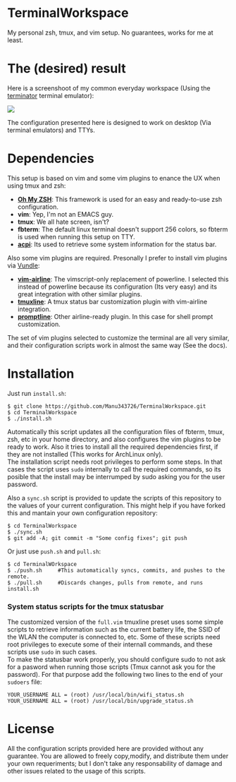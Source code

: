 TerminalWorkspace
=================

My personal zsh, tmux, and vim setup. No guarantees, works for me at least.

The (desired) result
====================

Here is a screenshoot of my common everyday workspace (Using the  [terminator](http://gnometerminator.blogspot.com.es/p/introduction.html) terminal emulator):

![](https://pbs.twimg.com/media/BrO-g7TCEAMKkMt.png:large)


The configuration presented here is designed to work on desktop (Via terminal emulators) and TTYs.


Dependencies
============

This setup is based on vim and some vim plugins to enance the UX when using tmux and zsh:

 - [**Oh My ZSH**](https://github.com/robbyrussell/oh-my-zsh): This framework is used for an easy and ready-to-use zsh configuration.
 - **vim**: Yep, I'm not an EMACS guy.
 - **tmux**: We all hate screen, isn't?
 - **fbterm**: The default linux terminal doesn't support 256 colors, so fbterm is used when running this setup on TTY.
 - [**acpi**](): Its used to retrieve some system information for the status bar.

Also some vim plugins are required. Presonally I prefer to install vim plugins via [Vundle](https://github.com/gmarik/Vundle.vim):

 - [**vim-airline**](https://github.com/bling/vim-airline): The vimscript-only replacement of powerline. I selected this instead of powerline because its configuration (Its very easy) and its great integration with other similar plugins.
 - [**tmuxline**](https://github.com/edkolev/tmuxline.vim): A tmux status bar customization plugin with vim-airline integration.
 - [**promptline**](https://github.com/edkolev/promptline.vim): Other airline-ready plugin. In this case for shell prompt customization.

The set of vim plugins selected to customize the terminal are all very similar, and their configuration scripts work in almost the same way (See the docs).


Installation
============

Just run `install.sh`:
    
    $ git clone https://github.com/Manu343726/TerminalWorkspace.git
    $ cd TerminalWorkspace
    $ ./install.sh
    
Automatically this script updates all the configuration files of fbterm, tmux, zsh, etc in your home directory, and also
configures the vim plugins to be ready to work. Also it tries to install all the required dependencies first, if they are not installed (This works for ArchLinux only).   
The installation script needs root privileges to perform some steps. In that cases the script uses `sudo` internally to call the required commands, so its posible that the install may be interrumped by sudo asking you for the user password.

Also a `sync.sh` script is provided to update the scripts of this repository to the values of your current configuration. This might help if you have forked this and mantain
your own configuration repository:

    $ cd TerminalWorkspace
    $ ./sync.sh
    $ git add -A; git commit -m "Some config fixes"; git push
    
Or just use `push.sh` and `pull.sh`:

    $ cd TerminalWOrkspace
    $ ./push.sh     #This automatically syncs, commits, and pushes to the remote.
    $ ./pull.sh     #Discards changes, pulls from remote, and runs install.sh

### System status scripts for the tmux statusbar

The customized version of the `full.vim` tmuxline preset uses some simple  scripts to retrieve information such as the current battery life, the SSID of the WLAN the computer is connected to, etc.
Some of these scripts need root privileges to execute some of their internall commands, and these scripts use `sudo` in such cases.   
To make the statusbar work properly, you should configure sudo to not ask for a pasword when running those scripts (Tmux cannot ask you for the password). For that purpose add
the following two lines to the end of your `sudoers` file:

    YOUR_USERNAME ALL = (root) /usr/local/bin/wifi_status.sh
    YOUR_USERNAME ALL = (root) /usr/local/bin/upgrade_status.sh
    
License
=======

All the configuration scripts provided here are provided without any guarantee. You are allowed to freely copy,modify, and distribute them under your own requeriments; but I don't take any responsability of damage and other issues related to the usage of this scripts.

